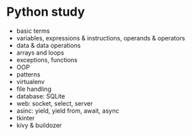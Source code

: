 # Python study

- basic terms
- variables, expressions & instructions, operands & operators
- data & data operations
- arrays and loops
- exceptions, functions
- OOP
- patterns
- virtualenv
- file handling
- database: SQLite
- web: socket, select, server
- asinс: yield, yield from, await, async
- tkinter
- kivy & buildozer
